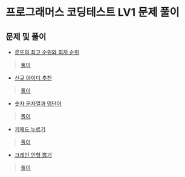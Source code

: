 # 프로그래머스 코딩테스트 LV1 문제 풀이

## 문제 및 풀이
* [로또의 최고 순위와 최저 순위](https://programmers.co.kr/learn/courses/30/lessons/77484)
> [풀이](https://github.com/Early-Birdd/programmers-lv1/blob/master/%EB%A1%9C%EB%98%90%EC%9D%98%20%EC%B5%9C%EA%B3%A0%20%EC%88%9C%EC%9C%84%EC%99%80%20%EC%B5%9C%EC%A0%80%20%EC%88%9C%EC%9C%84.py)
* [신규 아이디 추천](https://programmers.co.kr/learn/courses/30/lessons/72410)
> [풀이](https://github.com/Early-Birdd/programmers-lv1/blob/master/%EC%8B%A0%EA%B7%9C%20%EC%95%84%EC%9D%B4%EB%94%94%20%EC%B6%94%EC%B2%9C.py)
* [숫자 문자열과 영단어](https://programmers.co.kr/learn/courses/30/lessons/81301)
> [풀이](https://github.com/Early-Birdd/programmers-lv1/blob/master/%EC%88%AB%EC%9E%90%20%EB%AC%B8%EC%9E%90%EC%97%B4%EA%B3%BC%20%EC%98%81%EB%8B%A8%EC%96%B4.py)
* [키패드 누르기](https://programmers.co.kr/learn/courses/30/lessons/67256)
> [풀이](https://github.com/Early-Birdd/programmers-lv1/blob/master/%ED%82%A4%ED%8C%A8%EB%93%9C%20%EB%88%84%EB%A5%B4%EA%B8%B0.py)
* [크레인 인형 뽑기](https://programmers.co.kr/learn/courses/30/lessons/64061)
> [풀이](https://github.com/Early-Birdd/programmers-lv1/blob/master/%ED%81%AC%EB%A0%88%EC%9D%B8%20%EC%9D%B8%ED%98%95%EB%BD%91%EA%B8%B0%20%EA%B2%8C%EC%9E%84.py)
